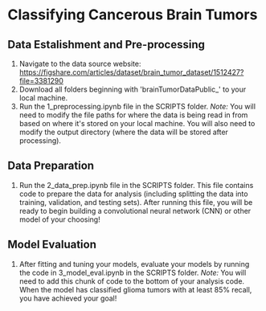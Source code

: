 # Classifying Cancerous Brain Tumors 

## Data Estalishment and Pre-processing 
1. Navigate to the data source website: <https://figshare.com/articles/dataset/brain_tumor_dataset/1512427?file=3381290>
2. Download all folders beginning with 'brainTumorDataPublic_' to your local machine.
3. Run the 1_preprocessing.ipynb file in the SCRIPTS folder. *Note:* You will need to modify the file paths for where the data is being read in from based on where it's stored on your local machine. You will also need to modify the output directory (where the data will be stored after processing).

## Data Preparation 
1. Run the 2_data_prep.ipynb file in the SCRIPTS folder. This file contains code to prepare the data for analysis (including splitting the data into training, validation, and testing sets). After running this file, you will be ready to begin building a convolutional neural network (CNN) or other model of your choosing! 

## Model Evaluation 
1. After fitting and tuning your models, evaluate your models by running the code in 3_model_eval.ipynb in the SCRIPTS folder. *Note:* You will need to add this chunk of code to the bottom of your analysis code. When the model has classified glioma tumors with at least 85% recall, you have achieved your goal! 
